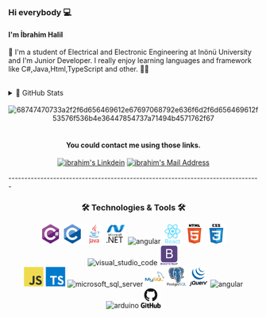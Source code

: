 ### Hi everybody 💻 
#### I'm İbrahim Halil
💬  I'm a student of Electrical and Electronic Engineering at Inönü University and I'm Junior Developer. I really enjoy learning languages and framework like C#,Java,Html,TypeScript and other. 👨‍💻 
<br/> <br/>

 <details>
 <summary> 🌟 GitHub Stats </summary>
 
 
### [![Github](https://img.shields.io/github/followers/ibrahimhalil-isik?label=Follow&style=social)](https://github.com/ibrahimhalil-isik)

<p align="left"> <img src="https://komarev.com/ghpvc/?username=ibrahimhalil-isik&label=Profile%20views&color=0e75b6&style=flat" alt="ibrahimhalil-isik" /> </p>

![ibrahim's github stats](https://github-readme-stats.vercel.app/api?username=ibrahimhalil-isik&show_icons=true&theme=dark) ![Top Langs](https://github-readme-stats.vercel.app/api/top-langs/?username=ibrahimhalil-isik&theme=tokyonight)
</details>
<br/>
<div align="center">
<a><img src="https://i.ibb.co/GMLbzkN/68747470733a2f2f6d656469612e67697068792e636f6d2f6d656469612f53576f536b4e36447854737a71494b4571762f67.gif" alt="68747470733a2f2f6d656469612e67697068792e636f6d2f6d656469612f53576f536b4e36447854737a71494b4571762f67" border="0"></a>
</div>
<br/>
<h4 align="center">You could contact me using those links.</h4>
<p align="center">
  <a href="https://www.linkedin.com/in/ibrahim-halil-isik/" target="_blank" rel="nofollow"><img alt="ibrahim's Linkdein" src="https://img.shields.io/badge/LinkedIn-0077B5?style=for-the-badge&logo=linkedin&logoColor=white" /></a>
  <a href="mailto:ibrahimh.isik0272@gmail.com" target="_blank" rel="nofollow"><img alt="ibrahim's Mail Address" src="https://img.shields.io/badge/Gmail-D14836?style=for-the-badge&logo=gmail&logoColor=white" /></a>
 </p>
-------------------------------------------------------------------------------
<br/>
<h3 align="center"> 🛠 Technologies & Tools 🛠 </h3>
<p align="center">
<img src="https://raw.githubusercontent.com/devicons/devicon/master/icons/csharp/csharp-original.svg" alt="c#" width="40" height="40"/> 
 <img src="https://raw.githubusercontent.com/devicons/devicon/master/icons/c/c-original.svg" alt="c" width="40" height="40"/> 
 <img src="https://raw.githubusercontent.com/devicons/devicon/master/icons/java/java-original-wordmark.svg" alt="java" width="40" height="40"/>
<img src="https://raw.githubusercontent.com/devicons/devicon/master/icons/dot-net/dot-net-original-wordmark.svg" width="40" height="40" />
  <img src="https://user-images.githubusercontent.com/78233721/117999253-541d6b80-b34d-11eb-9609-20403efc7517.png" alt="angular" width="40" height="40"/>
  <img src="https://raw.githubusercontent.com/devicons/devicon/master/icons/react/react-original-wordmark.svg" alt="react" width="40" height="40"/>
<img src="https://raw.githubusercontent.com/devicons/devicon/master/icons/html5/html5-original-wordmark.svg" alt="html5" width="40" height="40"/> 
<img src="https://raw.githubusercontent.com/devicons/devicon/master/icons/css3/css3-original-wordmark.svg" alt="css3" width="40" height="40"/> 
 <img src="https://user-images.githubusercontent.com/59020581/117362577-18555280-aec4-11eb-94ef-401c9f28eb38.png" alt="visual_studio_code" width="40" height="40"/>
  <img src="https://raw.githubusercontent.com/devicons/devicon/master/icons/bootstrap/bootstrap-plain-wordmark.svg" alt="bootsrap" width="40" height="40"/>
 
 <br/>
  <img src="https://raw.githubusercontent.com/devicons/devicon/master/icons/javascript/javascript-original.svg" alt="css3" width="40" height="40"/> 
  <img src="https://raw.githubusercontent.com/devicons/devicon/master/icons/typescript/typescript-original.svg" alt="typescript" width="40" height="40"/>
 <img src="https://user-images.githubusercontent.com/59020581/117359010-84818780-aebf-11eb-8791-3bd7991de5fb.png" alt="microsoft_sql_server" width="40" height="40"/>
 <img src="https://raw.githubusercontent.com/devicons/devicon/master/icons/mysql/mysql-original-wordmark.svg" alt="my_sql" width="40" height="40"/> 
 <img src="https://raw.githubusercontent.com/devicons/devicon/master/icons/postgresql/postgresql-original-wordmark.svg" alt="postgre_sql" width="40" height="40"/>
  <img src="https://raw.githubusercontent.com/devicons/devicon/master/icons/jquery/jquery-original-wordmark.svg" alt="java" width="40" height="40"/>
  <img src="https://camo.githubusercontent.com/93b32389bf746009ca2370de7fe06c3b5146f4c99d99df65994f9ced0ba41685/68747470733a2f2f7777772e766563746f726c6f676f2e7a6f6e652f6c6f676f732f676574706f73746d616e2f676574706f73746d616e2d69636f6e2e737667" alt="angular" width="40" height="40"/>
 <img src="https://camo.githubusercontent.com/b3a1cdd20d0f308634ddd4598cdaa729c2d77047f51e66fa7206b9b4bac94c23/68747470733a2f2f63646e2e776f726c64766563746f726c6f676f2e636f6d2f6c6f676f732f61726475696e6f2d312e737667" alt="arduino" width="40" height="40"/> 
  <img src="https://raw.githubusercontent.com/devicons/devicon/master/icons/github/github-original-wordmark.svg" alt="github" width="40" height="40"/>
 
</p>

<!-- ### Hi there 👋

## [![Github](https://img.shields.io/github/followers/ibrahimhalil-isik?label=Follow&style=social)](https://github.com/ibrahimhalil-isik)

**ibrahimhalil-isik/ibrahimhalil-isik** is a ✨ _special_ ✨ repository because its `README.md` (this file) appears on your GitHub profile.

  **Profile Views**

![Visitor Count](https://profile-counter.glitch.me/{ibrahimhalil-isik}/count.svg)

-->
